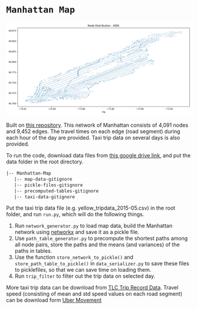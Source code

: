 # `Manhattan Map`
<img src="https://github.com/Leot6/Manhattan-Map/blob/master/node_distribution.jpg" width="1000">

Built on [this repository](https://github.com/wallarelvo/nyc-taxi-analysis). This network of Manhattan consists of 4,091 nodes and 9,452 edges. The travel times on each edge (road segment) during each hour of the day are provided. Taxi trip data on several days is also provided. 


To run the code, download data files from [this google drive link](https://drive.google.com/drive/folders/1p9QZACjjBDog3KzvoAtkNgcrvjHMj6TG?usp=sharing), and put the data folder in the root directory.

```
|-- Manhattan-Map
   |-- map-data-gitignore
   |-- pickle-files-gitignore
   |-- precomputed-tables-gitignore
   |-- taxi-data-gitignore
```


Put the taxi trip data file (e.g. yellow_tripdata_2015-05.csv) in the root folder, and run `run.py`, which will do the following things.
1. Run `network_generator.py` to load map data, build the Manhattan network using [networkx](https://networkx.github.io/) and save it as a pickle file. 
2. Use `path_table_generator.py` to precompute the shortest paths among all node pairs, store the paths and the means (and variances) of the paths in tables. 
3. Use the function `store_network_to_pickle()` and `store_path_table_to_pickle()` in `data_serializer.py` to save these files to picklefiles, so that we can save time on loading them. 
4. Run `trip_filter` to filter out the trip data on selected day.

More taxi trip data can be download from [TLC Trip Record Data](https://www1.nyc.gov/site/tlc/about/tlc-trip-record-data.page). Travel speed (consisting of mean and std speed values on each road segment) can be download form [Uber Movement](https://movement.uber.com/explore/new_york/speeds/query?dt[tpb]=ALL_DAY&dt[wd;]=1,2,3,4,5,6,7&dt[dr][sd]=2019-11-30&dt[dr][ed]=2019-12-30&ff=&lat.=40.7264408&lng.=-73.9924725&z.=13.17&lang=en-US)
